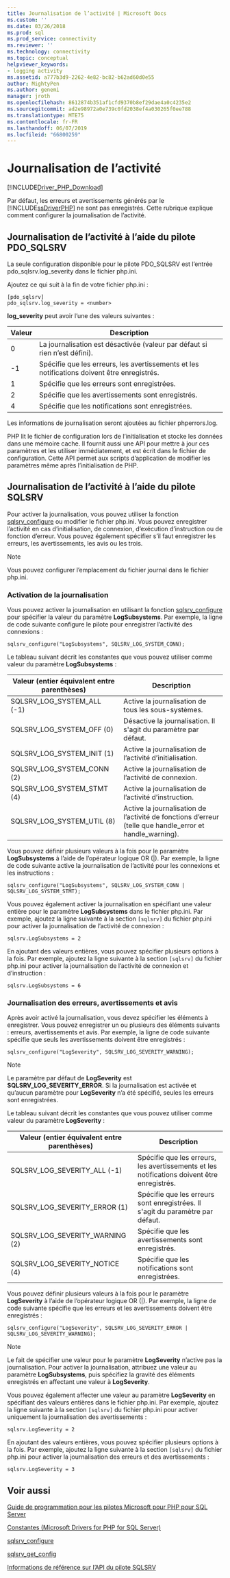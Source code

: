 ```yaml
---
title: Journalisation de l’activité | Microsoft Docs
ms.custom: ''
ms.date: 03/26/2018
ms.prod: sql
ms.prod_service: connectivity
ms.reviewer: ''
ms.technology: connectivity
ms.topic: conceptual
helpviewer_keywords:
- logging activity
ms.assetid: a777b3d9-2262-4e82-bc82-b62ad60d0e55
author: MightyPen
ms.author: genemi
manager: jroth
ms.openlocfilehash: 8612874b351af1cfd9370b8ef29dae4a0c4235e2
ms.sourcegitcommit: ad2e98972a0e739c0fd2038ef4a030265f0ee788
ms.translationtype: MTE75
ms.contentlocale: fr-FR
ms.lasthandoff: 06/07/2019
ms.locfileid: "66800259"
---
```

# <a name="logging-activity"></a>Journalisation de l’activité
[!INCLUDE[Driver_PHP_Download](../../includes/driver_php_download.md)]

Par défaut, les erreurs et avertissements générés par le [!INCLUDE[ssDriverPHP](../../includes/ssdriverphp_md.md)] ne sont pas enregistrés. Cette rubrique explique comment configurer la journalisation de l’activité.  
  
## <a name="logging-activity-using-the-pdosqlsrv-driver"></a>Journalisation de l’activité à l’aide du pilote PDO_SQLSRV  
La seule configuration disponible pour le pilote PDO_SQLSRV est l’entrée pdo_sqlsrv.log_severity dans le fichier php.ini.  
  
Ajoutez ce qui suit à la fin de votre fichier php.ini :  
  
```  
[pdo_sqlsrv]  
pdo_sqlsrv.log_severity = <number>  
```  
  
**log_severity** peut avoir l’une des valeurs suivantes :  
  
|Valeur|Description|  
|---------|---------------|  
|0|La journalisation est désactivée (valeur par défaut si rien n’est défini).|  
|-1|Spécifie que les erreurs, les avertissements et les notifications doivent être enregistrés.|  
|1|Spécifie que les erreurs sont enregistrées.|  
|2|Spécifie que les avertissements sont enregistrés.|  
|4|Spécifie que les notifications sont enregistrées.|  
  
Les informations de journalisation seront ajoutées au fichier phperrors.log.  
  
PHP lit le fichier de configuration lors de l’initialisation et stocke les données dans une mémoire cache. Il fournit aussi une API pour mettre à jour ces paramètres et les utiliser immédiatement, et est écrit dans le fichier de configuration. Cette API permet aux scripts d’application de modifier les paramètres même après l’initialisation de PHP.  
  
## <a name="logging-activity-using-the-sqlsrv-driver"></a>Journalisation de l’activité à l’aide du pilote SQLSRV  
Pour activer la journalisation, vous pouvez utiliser la fonction [sqlsrv_configure](../../connect/php/sqlsrv-configure.md) ou modifier le fichier php.ini. Vous pouvez enregistrer l’activité en cas d’initialisation, de connexion, d’exécution d’instruction ou de fonction d’erreur. Vous pouvez également spécifier s’il faut enregistrer les erreurs, les avertissements, les avis ou les trois.  
  
> [!NOTE]  
> Vous pouvez configurer l’emplacement du fichier journal dans le fichier php.ini.  
  
### <a name="turning-logging-on"></a>Activation de la journalisation  
Vous pouvez activer la journalisation en utilisant la fonction [sqlsrv_configure](../../connect/php/sqlsrv-configure.md) pour spécifier la valeur du paramètre **LogSubsystems**. Par exemple, la ligne de code suivante configure le pilote pour enregistrer l’activité des connexions :  
  
`sqlsrv_configure("LogSubsystems", SQLSRV_LOG_SYSTEM_CONN);`  
  
Le tableau suivant décrit les constantes que vous pouvez utiliser comme valeur du paramètre **LogSubsystems** :  
  
|Valeur (entier équivalent entre parenthèses)|Description|  
|-----------------------------------------------|---------------|  
|SQLSRV_LOG_SYSTEM_ALL (-1)|Active la journalisation de tous les sous-systèmes.|  
|SQLSRV_LOG_SYSTEM_OFF (0)|Désactive la journalisation. Il s'agit du paramètre par défaut.|  
|SQLSRV_LOG_SYSTEM_INIT (1)|Active la journalisation de l’activité d’initialisation.|  
|SQLSRV_LOG_SYSTEM_CONN (2)|Active la journalisation de l’activité de connexion.|  
|SQLSRV_LOG_SYSTEM_STMT (4)|Active la journalisation de l’activité d’instruction.|  
|SQLSRV_LOG_SYSTEM_UTIL (8)|Active la journalisation de l’activité de fonctions d’erreur (telle que handle_error et handle_warning).|  
  
Vous pouvez définir plusieurs valeurs à la fois pour le paramètre **LogSubsystems** à l’aide de l’opérateur logique OR (|). Par exemple, la ligne de code suivante active la journalisation de l’activité pour les connexions et les instructions :  
  
`sqlsrv_configure("LogSubsystems", SQLSRV_LOG_SYSTEM_CONN | SQLSRV_LOG_SYSTEM_STMT);`  
  
Vous pouvez également activer la journalisation en spécifiant une valeur entière pour le paramètre **LogSubsystems** dans le fichier php.ini. Par exemple, ajoutez la ligne suivante à la section `[sqlsrv]` du fichier php.ini pour activer la journalisation de l’activité de connexion :  
  
`sqlsrv.LogSubsystems = 2`  
  
En ajoutant des valeurs entières, vous pouvez spécifier plusieurs options à la fois. Par exemple, ajoutez la ligne suivante à la section `[sqlsrv]` du fichier php.ini pour activer la journalisation de l’activité de connexion et d’instruction :  
  
`sqlsrv.LogSubsystems = 6`  
  
### <a name="logging-errors-warnings-and-notices"></a>Journalisation des erreurs, avertissements et avis  
Après avoir activé la journalisation, vous devez spécifier les éléments à enregistrer. Vous pouvez enregistrer un ou plusieurs des éléments suivants : erreurs, avertissements et avis. Par exemple, la ligne de code suivante spécifie que seuls les avertissements doivent être enregistrés :  
  
`sqlsrv_configure("LogSeverity", SQLSRV_LOG_SEVERITY_WARNING);`  
  
> [!NOTE]  
> Le paramètre par défaut de **LogSeverity** est **SQLSRV_LOG_SEVERITY_ERROR**. Si la journalisation est activée et qu’aucun paramètre pour **LogSeverity** n’a été spécifié, seules les erreurs sont enregistrées.  
  
Le tableau suivant décrit les constantes que vous pouvez utiliser comme valeur du paramètre **LogSeverity** :  
  
|Valeur (entier équivalent entre parenthèses)|Description|  
|-----------------------------------------------|---------------|  
|SQLSRV_LOG_SEVERITY_ALL (-1)|Spécifie que les erreurs, les avertissements et les notifications doivent être enregistrés.|  
|SQLSRV_LOG_SEVERITY_ERROR (1)|Spécifie que les erreurs sont enregistrées. Il s'agit du paramètre par défaut.|  
|SQLSRV_LOG_SEVERITY_WARNING (2)|Spécifie que les avertissements sont enregistrés.|  
|SQLSRV_LOG_SEVERITY_NOTICE (4)|Spécifie que les notifications sont enregistrées.|  
  
Vous pouvez définir plusieurs valeurs à la fois pour le paramètre **LogSeverity** à l’aide de l’opérateur logique OR (|). Par exemple, la ligne de code suivante spécifie que les erreurs et les avertissements doivent être enregistrés :  
  
`sqlsrv_configure("LogSeverity", SQLSRV_LOG_SEVERITY_ERROR | SQLSRV_LOG_SEVERITY_WARNING);`  
  
> [!NOTE]  
> Le fait de spécifier une valeur pour le paramètre **LogSeverity** n’active pas la journalisation. Pour activer la journalisation, attribuez une valeur au paramètre **LogSubsystems**, puis spécifiez la gravité des éléments enregistrés en affectant une valeur à **LogSeverity**.  
  
Vous pouvez également affecter une valeur au paramètre **LogSeverity** en spécifiant des valeurs entières dans le fichier php.ini. Par exemple, ajoutez la ligne suivante à la section `[sqlsrv]` du fichier php.ini pour activer uniquement la journalisation des avertissements :  
  
`sqlsrv.LogSeverity = 2`  
  
En ajoutant des valeurs entières, vous pouvez spécifier plusieurs options à la fois. Par exemple, ajoutez la ligne suivante à la section `[sqlsrv]` du fichier php.ini pour activer la journalisation des erreurs et des avertissements :  
  
`sqlsrv.LogSeverity = 3`  
  
## <a name="see-also"></a>Voir aussi  
[Guide de programmation pour les pilotes Microsoft pour PHP pour SQL Server](../../connect/php/programming-guide-for-php-sql-driver.md)

[Constantes &#40;Microsoft Drivers for PHP for SQL Server&#41;](../../connect/php/constants-microsoft-drivers-for-php-for-sql-server.md)

[sqlsrv_configure](../../connect/php/sqlsrv-configure.md)

[sqlsrv_get_config](../../connect/php/sqlsrv-get-config.md)

[Informations de référence sur l’API du pilote SQLSRV](../../connect/php/sqlsrv-driver-api-reference.md)  
  
